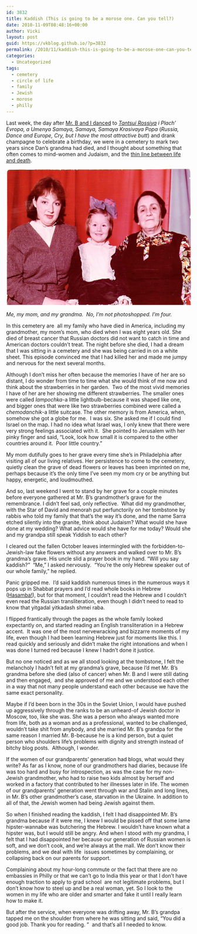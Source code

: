 ```yaml
---
id: 3832
title: Kaddish (This is going to be a morose one. Can you tell?)
date: 2010-11-09T08:48:16+00:00
author: Vicki
layout: post
guid: https://vkblog.github.io/?p=3832
permalink: /2010/11/kaddish-this-is-going-to-be-a-morose-one-can-you-tell/
categories:
  - Uncategorized
tags:
  - cemetery
  - circle of life
  - family
  - Jewish
  - morose
  - philly
---
```

Last week, the day after [Mr. B and I danced](https://vkblog.github.io/2010/10/28/two-quick-pics-from-this-week/) to _[Tantsui Rossiya](http://www.youtube.com/watch?v=BopcfGsOoZM) i Plach&#8217; Evropa, a Umenya Samaya, Samaya, Samaya Krasivaya Popa_ (_Russia, Dance and Europe, Cry, but I have the most attractive butt_) and drank champagne to celebrate a birthday, we were in a cemetery to mark two years since Dan&#8217;s grandma had died, and I thought about something that often comes to mind-women and Judaism, and the [thin line between life and death](https://vkblog.github.io/2010/03/15/whoever-said-life-is-about-adventure-and-risk-taking-never-had-typhoid-shots/).

<img class="alignnone" src="https://raw.githubusercontent.com/vkblog/vkblog.github.io/master/public/img/2009/05/mothers-001.jpg" alt="" width="573" height="371" />

_Me, my mom, and my grandma.  No, I&#8217;m not photoshopped. I&#8217;m four._ 

In this cemetery are  all my family who have died in America, including my grandmother, my mom&#8217;s mom, who died when I was eight years old. She died of breast cancer that Russian doctors did not want to catch in time and American doctors couldn&#8217;t treat. The night before she died, I had a dream that I was sitting in a cemetery and she was being carried in on a white sheet. This episode convinced me that I had killed her and made me jumpy and nervous for the next several months.

Although I don&#8217;t miss her often because the memories I have of her are so distant, I do wonder from time to time what she would think of me now and think about the strawberries in her garden.  Two of the most vivid memories I have of her are her showing me different strawberries. The smaller ones were called _lampochka_-a little lightbulb-because it was shaped like one, and bigger ones that were like two strawberries combined were called a _chemodanchik_-a little suitcase. The other memory is from America, when, somehow she got a globe for me.  I was six. She asked me if I could find Israel on the map. I had no idea what Israel was, I only knew that there were very strong feelings associated with it.  She pointed to Jerusalem with her pinky finger and said, &#8220;Look, look how small it is compared to the other countries around it.  Poor little country.&#8221;

My mom dutifully goes to her grave every time she&#8217;s in Philadelphia after visiting all of our living relatives. Her persistence to come to the cemetery, quietly clean the grave of dead flowers or leaves has been imprinted on me, perhaps because it&#8217;s the only time I&#8217;ve seen my mom cry or be anything but happy, energetic, and loudmouthed.

And so, last weekend I went to stand by her grave for a couple minutes before everyone gathered at Mr. B&#8217;s grandmother&#8217;s grave for the remembrance. I didn&#8217;t feel sad, only reflective.  What did my grandmother, with the Star of David and menorah put perfunctorily on her tombstone by rabbis who told my family that that&#8217;s the way it&#8217;s done, and the name Sarra etched silently into the granite, think about Judaism? What would she have done at my wedding? What advice would she have for me today? Would she and my grandpa still speak Yiddish to each other?

I cleared out the fallen October leaves intermingled with the forbidden-to-Jewish-law fake flowers without any answers and walked over to Mr. B&#8217;s grandma&#8217;s grave. His uncle slid a prayer book in my hand. &#8220;Will you say kaddish?&#8221;  &#8220;Me,&#8221; I asked nervously.  &#8220;You&#8217;re the only Hebrew speaker out of our whole family,&#8221; he replied.

Panic gripped me.  I&#8217;d said kaddish numerous times in the numerous ways it pops up in Shabbat prayers and I&#8217;d read whole books in Hebrew ([Hasamba!](http://en.wikipedia.org/wiki/Hasamba)), but for that moment, I couldn&#8217;t read the Hebrew and I couldn&#8217;t even read the Russian transliteration, even though I didn&#8217;t need to read to know that yitgadal yitkadash shmei raba.

I flipped frantically through the pages as the whole family looked expectantly on, and started reading an English transliteration in a Hebrew accent.  It was one of the most nervewracking and bizzarre moments of my life, even though I had been learning Hebrew just for moments like this. I read quickly and seriously and didn&#8217;t make the right intonations and when I was done I turned red because I knew I hadn&#8217;t done it justice.

But no one noticed and as we all stood looking at the tombstone, I felt the melancholy I hadn&#8217;t felt at my grandma&#8217;s grave, because I&#8217;d met Mr. B&#8217;s grandma before she died (also of cancer) when Mr. B and I were still dating and then engaged,  and she approved of me and we understood each other in a way that not many people understand each other because we have the same exact personality.

Maybe if I&#8217;d been born in the 30s in the Soviet Union, I would have pushed up aggressively through the ranks to be an unheard-of Jewish doctor in Moscow, too, like she was. She was a person who always wanted more from life, both as a woman and as a professional, wanted to be challenged, wouldn&#8217;t take shit from anybody, and she married Mr. B&#8217;s grandpa for the same reason I married Mr. B-because he is a kind person, but a quiet person who shoulders life&#8217;s problems with dignity and strength instead of bitchy blog posts.  Although, I wonder.

If the women of our grandparents&#8217; generation had blogs, what would they write? As far as I know, none of our grandmothers had diaries, because life was too hard and busy for introspection, as was the case for my non-Jewish grandmother, who had to raise two kids almost by herself and worked in a factory that contributed to her illnesses later in life. The women of our grandparents&#8217; generation went through war and Stalin and long lines, in Mr. B&#8217;s other grandmother&#8217;s case, starvation in the Ukraine. In addition to all of that, the Jewish women had being Jewish against them.

So when I finished reading the kaddish, I felt I had disappointed Mr. B&#8217;s grandma because if it were me, I knew I would be pissed off that some lame hipster-wannabe was butchering the Hebrew. I wouldn&#8217;t have known what a hipster was, but I would still be angry. And when I stood with my grandma, I felt that I had disappointed her because our generation of Russian women is soft, and we don&#8217;t cook, and we&#8217;re always at the mall. We don&#8217;t know their problems, and we deal with life  issues sometimes by complaining, or collapsing back on our parents for support.

Complaining about my hour-long commute or the fact that there are no embassies in Philly or that we can&#8217;t go to India this year or that I don&#8217;t have enough traction to apply to grad school  are not legitimate problems, but I don&#8217;t know how to steel up and be a real woman, yet. So I look to the women in my life who are older and smarter and fake it until I really learn how to make it.

But after the service, when everyone was drifting away, Mr. B&#8217;s grandpa tapped me on the shoulder from where he was sitting and said, &#8220;You did a good job. Thank you for reading. &#8221;  and that&#8217;s all I needed to know.